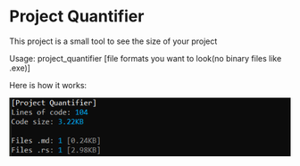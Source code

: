 # Project Quantifier

This project is a small tool to see the size of your project

Usage: project_quantifier [file formats you want to look(no binary files like .exe)]

Here is how it works: <br>

![Alt text](assets/screenshot.png)
